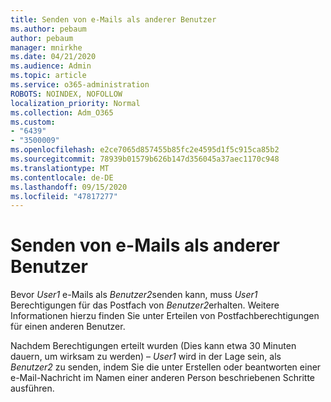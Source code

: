 ```yaml
---
title: Senden von e-Mails als anderer Benutzer
ms.author: pebaum
author: pebaum
manager: mnirkhe
ms.date: 04/21/2020
ms.audience: Admin
ms.topic: article
ms.service: o365-administration
ROBOTS: NOINDEX, NOFOLLOW
localization_priority: Normal
ms.collection: Adm_O365
ms.custom:
- "6439"
- "3500009"
ms.openlocfilehash: e2ce7065d857455b85fc2e4595d1f5c915ca85b2
ms.sourcegitcommit: 78939b01579b626b147d356045a37aec1170c948
ms.translationtype: MT
ms.contentlocale: de-DE
ms.lasthandoff: 09/15/2020
ms.locfileid: "47817277"
---
```

# <a name="sending-mail-as-another-user"></a>Senden von e-Mails als anderer Benutzer

Bevor *User1* e-Mails als *Benutzer2*senden kann, muss *User1* Berechtigungen für das Postfach von *Benutzer2*erhalten. Weitere Informationen hierzu finden Sie unter Erteilen von Postfachberechtigungen für einen anderen Benutzer.

Nachdem Berechtigungen erteilt wurden (Dies kann etwa 30 Minuten dauern, um wirksam zu werden) – *User1* wird in der Lage sein, als *Benutzer2* zu senden, indem Sie die unter Erstellen oder beantworten einer e-Mail-Nachricht im Namen einer anderen Person beschriebenen Schritte ausführen.
